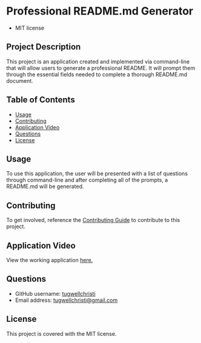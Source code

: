# Professional README.md Generator
* MIT license

## Project Description
This project is an application created and implemented via command-line that will allow users to generate a professional README. It will prompt them through the essential fields needed to complete a thorough README.md document. 

## Table of Contents
- [Usage](#usage)
- [Contributing](#contributing)
- [Application Video](#application)
- [Questions](#questions)
- [License](#licence)

## Usage
To use this application, the user will be presented with a list of questions through command-line and after completing all of the prompts, a README.md will be generated. 

## Contributing
To get involved, reference the [Contributing Guide](https://docs.github.com/en/get-started/quickstart/contributing-to-projects) to contribute to this project.  

## Application Video
View the working application [here.](https://drive.google.com/file/d/1KuxJYpoeBgrCfwYyjjuYIRBt4g2Ojwe0/view)

## Questions
- GitHub username: [tugwellchristi](https://github.com/tugwellchristi/README.md-Generator)
- Email address: [tugwellchristi@gmail.com](mailto:tugwellchristi@gmail.com)

## License 
This project is covered with the MIT license.
